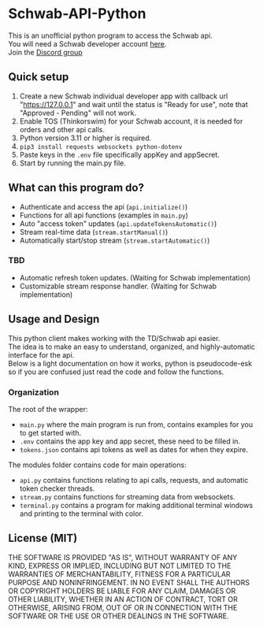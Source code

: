 # Schwab-API-Python 
This is an unofficial python program to access the Schwab api.    
You will need a Schwab developer account [here](https://beta-developer.schwab.com/).        
Join the [Discord group](https://discord.gg/m7SSjr9rs9)


## Quick setup
1. Create a new Schwab individual developer app with callback url "https://127.0.0.1" and wait until the status is "Ready for use", note that "Approved - Pending" will not work.
2. Enable TOS (Thinkorswim) for your Schwab account, it is needed for orders and other api calls.
3. Python version 3.11 or higher is required.     
4. `pip3 install requests websockets python-dotenv`
5. Paste keys in the `.env` file specifically appKey and appSecret.
6. Start by running the main.py file.

## What can this program do?
 - Authenticate and access the api (`api.initialize()`)
 - Functions for all api functions (examples in `main.py`)
 - Auto "access token" updates (`api.updateTokensAutomatic()`)
 - Stream real-time data (`stream.startManual()`)
 - Automatically start/stop stream (`stream.startAutomatic()`)
 ### TBD 
 - Automatic refresh token updates. (Waiting for Schwab implementation)
 - Customizable stream response handler. (Waiting for Schwab implementation)


## Usage and Design
This python client makes working with the TD/Schwab api easier.    
The idea is to make an easy to understand, organized, and highly-automatic interface for the api.   
Below is a light documentation on how it works, python is pseudocode-esk so if you are confused just read the code and follow the functions. 

### Organization

The root of the wrapper:
 - `main.py` where the main program is run from, contains examples for you to get started with.
 - `.env` contains the app key and app secret, these need to be filled in.
 - `tokens.json` contains api tokens as well as dates for when they expire.

The modules folder contains code for main operations:     
 - `api.py` contains functions relating to api calls, requests, and automatic token checker threads.
 - `stream.py` contains functions for streaming data from websockets.
 - `terminal.py` contains a program for making additional terminal windows and printing to the terminal with color.

<!---
### Initialization
main.py initializes below main() in `if __name__ == '__main__':` each call is described below:
 1. `api.initialize()` # This calls a function that checks if the access or refresh token need to be re-authenticated. It also adds the tokens and expire times to variables in `universe.py`
 2. `main()` # This is where you put your code to be run.
-->
## License (MIT)

THE SOFTWARE IS PROVIDED "AS IS", WITHOUT WARRANTY OF ANY KIND, EXPRESS OR
IMPLIED, INCLUDING BUT NOT LIMITED TO THE WARRANTIES OF MERCHANTABILITY,
FITNESS FOR A PARTICULAR PURPOSE AND NONINFRINGEMENT. IN NO EVENT SHALL THE
AUTHORS OR COPYRIGHT HOLDERS BE LIABLE FOR ANY CLAIM, DAMAGES OR OTHER
LIABILITY, WHETHER IN AN ACTION OF CONTRACT, TORT OR OTHERWISE, ARISING FROM,
OUT OF OR IN CONNECTION WITH THE SOFTWARE OR THE USE OR OTHER DEALINGS IN THE
SOFTWARE.
